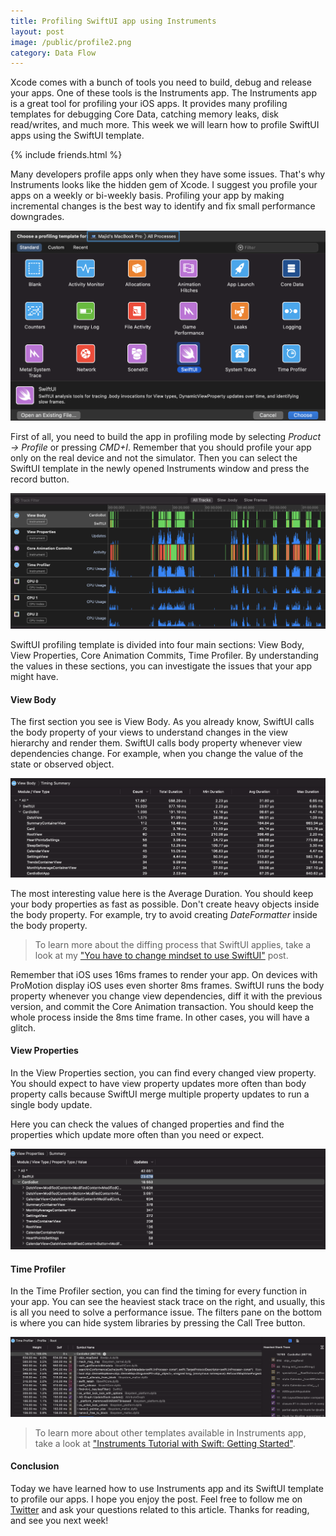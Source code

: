 ```yaml
---
title: Profiling SwiftUI app using Instruments
layout: post
image: /public/profile2.png
category: Data Flow
---
```


Xcode comes with a bunch of tools you need to build, debug and release your apps. One of these tools is the Instruments app. The Instruments app is a great tool for profiling your iOS apps. It provides many profiling templates for debugging Core Data, catching memory leaks, disk read/writes, and much more. This week we will learn how to profile SwiftUI apps using the SwiftUI template.

{% include friends.html %}

Many developers profile apps only when they have some issues. That's why Instruments looks like the hidden gem of Xcode. I suggest you profile your apps on a weekly or bi-weekly basis. Profiling your app by making incremental changes is the best way to identify and fix small performance downgrades.

![instruments](/public/profile1.png)

First of all, you need to build the app in profiling mode by selecting *Product -> Profile* or pressing *CMD+I*. Remember that you should profile your app only on the real device and not the simulator. Then you can select the SwiftUI template in the newly opened Instruments window and press the record button.

![instruments](/public/profile2.png)

SwiftUI profiling template is divided into four main sections: View Body, View Properties, Core Animation Commits, Time Profiler. By understanding the values in these sections, you can investigate the issues that your app might have.

#### View Body
The first section you see is View Body. As you already know, SwiftUI calls the body property of your views to understand changes in the view hierarchy and render them. SwiftUI calls body property whenever view dependencies change. For example, when you change the value of the state or observed object. 

![instruments](/public/profile3.png)

The most interesting value here is the Average Duration. You should keep your body properties as fast as possible. Don't create heavy objects inside the body property. For example, try to avoid creating *DateFormatter* inside the body property.

> To learn more about the diffing process that SwiftUI applies, take a look at my ["You have to change mindset to use SwiftUI"](/2019/11/19/you-have-to-change-mindset-to-use-swiftui/) post.

Remember that iOS uses 16ms frames to render your app. On devices with ProMotion display iOS uses even shorter 8ms frames. SwiftUI runs the body property whenever you change view dependencies, diff it with the previous version, and commit the Core Animation transaction. You should keep the whole process inside the 8ms time frame. In other cases, you will have a glitch.

#### View Properties 
In the View Properties section, you can find every changed view property. You should expect to have view property updates more often than body property calls because SwiftUI merge multiple property updates to run a single body update.

Here you can check the values of changed properties and find the properties which update more often than you need or expect.

![instruments](/public/profile4.png)

#### Time Profiler
In the Time Profiler section, you can find the timing for every function in your app. You can see the heaviest stack trace on the right, and usually, this is all you need to solve a performance issue. The filters pane on the bottom is where you can hide system libraries by pressing the Call Tree button.

![instruments](/public/profile5.png)

> To learn more about other templates available in Instruments app, take a look at ["Instruments Tutorial with Swift: Getting Started"](https://www.raywenderlich.com/16126261-instruments-tutorial-with-swift-getting-started). 

#### Conclusion
Today we have learned how to use Instruments app and its SwiftUI template to profile our apps. I hope you enjoy the post. Feel free to follow me on [Twitter](https://twitter.com/mecid) and ask your questions related to this article. Thanks for reading, and see you next week!
